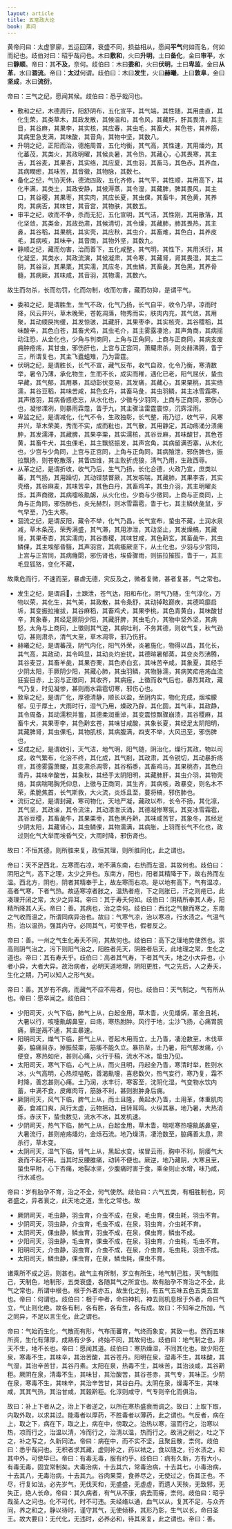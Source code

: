 ```yaml
---
layout: article
title: 五常政大论
book: 素问
---
```


黄帝问曰：太虚寥廓，五运回薄，衰盛不同，损益相从，愿闻**平气**何如而名，何如而纪也。歧伯对曰：昭乎哉问也。木曰**敷和**，火曰**升明**，土曰**备化**，金曰**审平**，水曰**静顺**。帝曰：其**不及**，奈何。歧伯曰：木曰**委和**，火曰**伏明**，土曰**卑监**，金曰**从革**，水曰**涸流**。帝曰：**太过**何谓。歧伯曰：木曰**发生**，火曰**赫曦**，上曰**敦阜**，金曰**坚成**，水曰**流衍**。

帝曰：三气之纪，愿闻其候。歧伯曰：悉乎哉问也。
- 敷和之纪，木德周行，阳舒阴布，五化宣平，其气端，其性随，其用曲直，其化生荣，其类草木，其政发散，其候温和，其令风，其藏肝，肝其畏清，其主目，其谷麻，其果李，其实核，其应春，其虫毛，其畜犬，其色苍，其养筋，其病里急支满，其味酸，其音角，其物中坚，其数八。
- 升明之纪，正阳而治，德施周普，五化均衡，其气高，其性速，其用燔灼，其化蕃茂，其类火，其政明曜，其候炎暑，其令热，其藏心，心其畏寒，其主舌，其谷麦，其果杏，其实络，其应夏，其虫羽，其畜马，其色赤，其养血，其病瞤瘛，其味苦，其音徵，其物脉，其数七。
- 备化之纪，气协天休，德流四政，五化齐修，其气平，其性顺，其用高下，其化丰满，其类土，其政安静，其候溽蒸，其令湿，其藏脾，脾其畏风，其主口，其谷稷，其果枣，其实肉，其应长夏，其虫倮，其畜牛，其色黄，其养肉，其病否，其味甘，其音宫，其物肤，其数五。
- 审平之纪，收而不争，杀而无犯，五化宣明，其气洁，其性刚，其用散落，其化坚敛，其类金，其政劲肃，其候清切，其令燥，其藏肺，肺其畏热，其主鼻，其谷稻，其果桃，其实壳，其应秋，其虫介，其畜难，其色白，其养皮毛，其病咳，其味辛，其音商，其物外坚，其数九。
- 静顺之纪，藏而勿害，治而善下，五化咸整，其气明，其性下，其用沃衍，其化凝坚，其类水，其政流演，其候凝肃，其令寒，其藏肾，肾其畏湿，其主二阴，其谷豆，其果栗，其实濡，其应冬，其虫鳞，其畜彘，其色黑，其养骨髓，其病厥，其味咸，其音羽，其物濡，其数六。

故生而勿杀，长而勿罚，化而勿制，收而勿害，藏而勿抑，是谓平气。

- 委和之纪，是谓胜生，生气不政，化气乃扬，长气自平，收令乃早，凉雨时降，风云并兴，草木晚荣，苍乾凋落，物秀而实，肤肉内充，其气敛，其用聚，其动緛戾拘缓，其发惊骇，其藏肝，其果枣李，其实核壳，其谷稷稻，其味酸辛，其色白苍，其畜犬鸡，其虫毛介，其主雾露凄沧，其声角商，其病摇动注恐，从金化也，少角与判商同，上角与正角同，上商与正商同，其病支废痈肿疮疡，其甘虫，邪伤肝也，上宫与正宫同，萧飋肃杀，则炎赫沸腾，眚于三，所谓复也，其主飞蠹蛆雉，乃为雷霆。
- 伏明之纪，是谓胜长，长气不宣，藏气反布，收气自政，化令乃衡，寒清数举，暑令乃薄，承化物生，生而不长，成实而稚，遇化已老，阳气屈伏，蛰虫早藏，其气郁，其用暴，其动彰伏变易，其发痛，其藏心，其果栗桃，其实络濡，其谷豆稻，其味苦咸，其色玄丹，其畜马彘，其虫羽鳞，其主冰雪霜寒，其声徵羽，其病昏惑悲忘，从水化也，少徵与少羽同，上商与正商同，邪伤心也，凝惨凓冽，则暴雨霖霪，眚于九，其主骤注雷霆震惊，沉霠淫雨。
- 卑监之纪，是谓减化，化气不令，生政独彰，长气整，雨乃愆，收气平，风寒并兴，草木荣美，秀而不实，成而粃也，其气散，其用静定，其动疡涌分溃痈肿，其发濡滞，其藏脾，其果李栗，其实濡核，其谷豆麻，其味酸甘，其色苍黄，其畜牛犬，其虫倮毛，其主飘怒振发，其声宫角，其病留满否塞，从木化也，少宫与少角同，上宫与正宫同，上角与正角同，其病飱泄，邪伤脾也，振拉飘扬，则苍乾散落，其眚四维，其主败折虎狼，清气乃用，生政西辱。
- 从革之纪，是谓折收，收气乃后，生气乃扬，长化合德，火政乃宣，庶类以蕃，其气扬，其用躁切，其动铿禁瞀厥，其发咳喘，其藏肺，其果李杏，其实壳络，其谷麻麦，其味苦辛，其色白丹，其畜鸡羊，其虫介羽，其主明曜炎烁，其声商徵，其病嚏咳鼽衂，从火化也，少商与少徵同，上商与正商同，上角与正角同，邪伤肺也，炎光赫烈，则冰雪霜雹，眚于七，其主鳞伏彘鼠，岁气早至，乃生大寒。
- 涸流之纪，是谓反阳，藏令不举，化气乃昌，长气宣布，蛰虫不藏，土润水泉减，草木条茂，荣秀满盛，其气滞，其用渗泄，其动坚止，其发燥槁，其藏肾，其果枣杏，其实濡肉，其谷黍稷，其味甘咸，其色黅玄，其畜彘牛，其虫鳞倮，其主埃郁昏翳，其声羽宫，其病痿厥坚下，从土化也，少羽与少宫同，上宫与正宫同，其病癃閟，邪伤肾也，埃昏骤雨，则振拉摧拔，眚于一，其主毛显狐狢，变化不藏，

故乘危而行，不速而至，暴虐无德，灾反及之，微者复微，甚者复甚，气之常也。

- 发生之纪，是谓启𢽬，土踈泄，苍气达，阳和布化，阴气乃随，生气淳化，万物以荣，其化生，其气美，其政散，其令条舒，其动掉眩巅疾，其德鸣靡启坼，其变振拉摧拔，其谷麻稻，其畜鸡犬，其果李桃，其色青黄白，其味酸甘辛，其象春，其经足厥阴少阳，其藏肝脾，其虫毛介，其物中坚外坚，其病怒，太角与上商同，上徵则其气逆，其病吐利，不务其德，则收气复，秋气劲切，甚则肃杀，清气大至，草木凋零，邪乃伤肝。
- 赫曦之纪，是谓蕃茂，阴气内化，阳气外荣，炎暑施化，物得以昌，其化长，其气高，其政动，其令鸣显，其动炎灼妄扰，其德暄暑郁蒸，其变炎烈沸腾，其谷麦豆，其畜羊彘，其果杏栗，其色赤白玄，其味苦辛咸，其象夏，其经手少阴太阳，手厥阴少阳，其藏心肺，其虫羽鳞，其物脉濡，其病笑疟疮疡血流狂妄目赤，上羽与正徵同，其收齐，其病痓，上徵而收气后也，暴烈其政，藏气乃复，时见凝惨，甚则雨水霜雹切寒，邪伤心也。
- 敦阜之纪，是谓广化，厚德清静，顺长以盈，至阴内实，物化充成，烟埃朦郁，见于厚土，大雨时行，湿气乃用，燥政乃辟，其化圆，其气丰，其政静，其令周备，其动濡积并蓄，其德柔润重淖，其变震惊飘骤崩溃，其谷稷麻，其畜牛犬，其果枣李，其色黅玄苍，其味甘咸酸，其象长夏，其经足太阴阳明，其藏脾肾，其虫倮毛，其物肌核，其病腹满，四支不举，大风迅至，邪伤脾也，
- 坚成之纪，是谓收引，天气洁，地气明，阳气随，阴治化，燥行其政，物以司成，收气繁布，化洽不终，其化成，其气削，其政肃，其令锐切，其动暴折疡疰，其德雾露萧飋，其变肃杀凋零，其谷稻黍，其畜鸡马，其果桃杏，其色白青丹，其味辛酸苦，其象秋，其经手太阴阳明，其藏肺肝，其虫介羽，其物壳络，其病喘喝胸凭仰息，上徵与正商同，其生齐，其病咳，政暴变，则名木不荣，柔脆焦首，长气斯救，大火流，炎烁且至，蔓将槁，邪伤肺也。
- 流衍之纪，是谓封藏，寒司物化，天地严凝，藏政以布，长令不扬，其化凛，其气坚，其政谧，其令流注，其动漂泄沃涌，其德凝惨寒氛，其变冰雪霜雹，其谷豆稷，其畜彘牛，其果栗枣，其色黑丹黅，其味咸苦甘，其象冬，其经足少阴太阳，其藏肾心，其虫鳞倮，其物濡满，其病胀，上羽而长气不化也，政过则化气大举而埃昏气交，大雨时降，邪伤肾也。

故曰：不恒其德，则所胜来复，政恒其理，则所胜同化，此之谓也。

帝曰：天不足西北，左寒而右凉，地不满东南，右热而左温，其故何也。歧伯曰：阴阳之气，高下之理，太少之异也。东南方，阳也，阳者其精降于下，故右热而左温。西北方，阴也，阴者其精奉于上，故左寒而右凉。是以地有高下，气有温凉，高者气寒，下者气热。故适寒凉者胀之，温热者疮，下之则胀已，汗之则疮已，此凑理开闭之常，太少之异耳。帝曰：其于寿夭何如。歧伯曰：阴精所奉其人寿，阳精所降其人夭。帝曰：善。其病也，治之柰何。歧伯曰：西北之气散而寒之，东南之气收而温之，所谓同病异治也。故曰：气寒气凉，治以寒凉，行水渍之。气温气热，治以温热，强其内守。必同其气，可使平也，假者反之。

帝曰：善。一州之气生化寿夭不同，其故何也。歧伯曰：高下之理地势使然也。崇高则阴气治之，污下则阳气治之，阳胜者先天，阴胜者后天，此地理之常，生化之道也。帝曰：其有寿夭乎。歧伯曰：高者其气寿，下者其气夭，地之小大异也，小者小异，大者大异。故治病者，必明天道地理，阴阳更胜，气之先后，人之寿夭，生化之期，乃可以知人之形气矣。

帝曰：善。其岁有不病，而藏气不应不用者，何也。歧伯曰：天气制之，气有所从也。帝曰：愿卒闻之。歧伯曰：
- 少阳司天，火气下临，肺气上从，白起金用，草木眚，火见燔焫，革金且耗，大暑以行，咳嚏鼽衂鼻窒，曰疡，寒热胕肿。风行于地，尘沙飞扬，心痛胃脘痛，厥逆鬲不通，其主暴速。
- 阳明司天，燥气下临，肝气上从，苍起木用而立，土乃眚，凄沧数至，木伐草萎，脇痛目赤，掉振鼓栗，筋痿不能久立。暴热至，土乃暑，阳气郁发痛，小便变，寒热如疟，甚则心痛，火行于稿，流水不冰，蛰虫乃见。
- 太阳司天，寒气下临，心气上从，而火且明，丹起金乃眚，寒清时举，胜则水冰，火气高明，心热烦嗌乾，善渴鼽嚏，喜悲数欠，热气妄行，寒乃复，霜不时降，善忘甚则心痛。土乃润，水丰衍，寒客至，沈阴化湿，气变物水饮内蓄，中满不食，皮𤸷肉苛，筋脉不利，甚则胕肿身后痈。
- 厥阴司天，风气下临，脾气上从，而土且隆，黄起水乃眚，土用革，体重肌肉萎，食减口爽，风行太虚，云物摇动，目转耳鸣。火纵其暴，地乃暑，大热消烁，赤沃下，蛰虫数见，流水不冰，其发机速。
- 少阴司天，热气下临，肺气上从，白起金用，草木眚，喘呕寒热嚏鼽衂鼻窒，大暑流行，甚则疮疡燔灼，金烁石流。地乃燥清，凄沧数至，脇痛善太息，肃杀行，草木变。
- 太阴司天，湿气下临，肾气上从，黑起水变，埃冒云雨，胸中不利，阴痿气大衰而不起不用。当其时反腰脽痛，动转不便也。厥逆，地乃藏阴，大寒且至，蛰虫早附，心下否痛，地裂冰坚，少腹痛时害于食，乘金则止水增，味乃咸，行水减也。

帝曰：岁有胎孕不育，治之不全，何气使然。歧伯曰：六气五类，有相胜制也，同者盛之，异者衰之，此天地之道，生化之常也。故
- 厥阴司天，毛虫静，羽虫育，介虫不成，在泉，毛虫育，倮虫耗，羽虫不育。
- 少阴司天，羽虫静，介虫育，毛虫不成，在泉，羽虫育，介虫耗不育。
- 太阴司天，倮虫静，鳞虫育，羽虫不成，在泉，倮虫育，鳞虫不成。
- 少阳司天，羽虫静，毛虫育，倮虫不成，在泉，羽虫育，介虫耗，毛虫不育。
- 阳明司天，介虫静，羽虫育，介虫不成，在泉，介虫育，毛虫耗，羽虫不成。
- 太阳司天，鳞虫静，倮虫育，在泉，鳞虫耗，倮虫不育。

诸乘所不成之运，则甚也。故气主有所制，岁立有所生，地气制己胜，天气制胜己，天制色，地制形，五类衰盛，各随其气之所宜也。故有胎孕不育治之不全，此气之常也，所谓中根也。根于外者亦五，故生化之别，有五气五味五色五类五宜也。帝曰：何谓也。歧伯曰：根于中者，命曰神机，神去则机息根于外者，命曰气立，气止则化绝。故各有制，各有胜，各有生，各有成。故曰：不知年之所加，气之同异，不足以言生化，此之谓也。

帝曰：气始而生化，气散而有形，气布而蕃育，气终而象变，其致一也。然而五味所资，生化有薄厚，成熟有少多，终始不同，其故何也。歧伯曰：地气制之也，非天不生，地不长也。帝曰：愿闻其道。歧伯曰：寒热燥湿，不同其化也。故少阳在泉，寒毒不生，其味辛，其治苦酸，其谷苍丹。阳明在泉，湿毒不生，其味酸，其气湿，其治辛苦甘，其谷丹素。太阳在泉，热毒不生，其味苦，其治淡咸，其谷黅秬。厥阴在泉，清毒不生，其味甘，其治酸苦，其谷苍赤，其气专，其味正。少阴在泉，寒毒不生，其味辛，其治辛苦甘，其谷白丹。太阴在泉，燥毒不生，其味咸，其其气热，其治甘咸，其榖黅秬。化淳则咸守，气专则辛化而俱治。

故曰：补上下者从之，治上下者逆之，以所在寒热盛衰而调之。故曰：上取下取，内取外取，以求其过。能毒者以厚药，不胜毒者以薄药，此之谓也。气反者，病在上，取之下，病在下，取之上，病在中，傍取之。治热以寒，温而行之，治寒以热，凉而行之，治温以清，冷而行之，治清以温，热而行之。故消之削之，吐之下之，补之写之，久新同法。帝曰：病在中，而不实不坚，且聚且散，柰何。歧伯曰：悉乎哉问也。无积者求其藏，虚则补之，药以袪之，食以随之，行水渍之，和其中外，可使毕已。帝曰：有毒无毒，服有约乎。歧伯曰：病有久新，方有大小，有毒无毒，固宜常制矣。大毒治病，十去其六，常毒治病，十去其七，小毒治病，十去其八，无毒治病，十去其九。谷肉果菜，食养尽之，无使过之，伤其正也。不尽，行复如法，必先岁气，无伐天和，无盛盛，无虚虚，而遗人天殃，无致邪，无失正，绝人长命。帝曰：其久病者，有气从不康，病去而瘠，柰何。歧伯曰：昭乎哉圣人之问也。化不可代，时不可违。夫经络以通，血气以从，复其不足，与众齐同，养之和之，静以待时，谨守其气，无使倾移，其形乃彰，生气以长，命曰圣王。故大要曰：无代化，无违时，必养必和，待其来复，此之谓也。帝曰：善。

